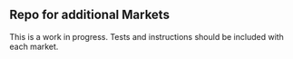 ## Repo for additional Markets

This is a work in progress. Tests and instructions should be included with each market.
